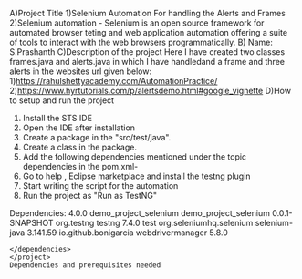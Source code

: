 A)Project Title
  1)Selenium Automation For handling the Alerts and Frames
  2)Selenium automation - Selenium is an open source framework for automated browser teting and web application automation offering a suite of tools to interact with the web browsers programmatically.
B) Name: S.Prashanth 
C)Description of the project
  Here I have created two classes frames.java and alerts.java in which I have handledand a frame and three alerts  in the websites url given below: 
    1)https://rahulshettyacademy.com/AutomationPractice/
    2)https://www.hyrtutorials.com/p/alertsdemo.html#google_vignette
D)How to setup and run the project
  1) Install the STS IDE
  2) Open the IDE after installation
  3) Create a package in the "src/test/java".
  4) Create a class in the package.
  5) Add the following dependencies mentioned under the topic dependencies in the pom.xml-
  6) Go to help , Eclipse marketplace and install the testng plugin
  7) Start writing the script for the automation
  8) Run the project as "Run as TestNG"
     
  Dependencies:
    <project xmlns="https://maven.apache.org/POM/4.0.0" xmlns:xsi="https://www.w3.org/2001/XMLSchema-instance" xsi:schemaLocation="http://maven.apache.org/POM/4.0.0 https://maven.apache.org/xsd/maven-4.0.0.xsd">
      <modelVersion>4.0.0</modelVersion>
      <groupId>demo_project_selenium</groupId>
      <artifactId>demo_project_selenium</artifactId>
      <version>0.0.1-SNAPSHOT</version>
      <dependencies>
    	<!-- https://mvnrepository.com/artifact/org.testng/testng -->
    <dependency>
        <groupId>org.testng</groupId>
        <artifactId>testng</artifactId>
        <version>7.4.0</version>
        <scope>test</scope>
    </dependency>
    <!-- https://mvnrepository.com/artifact/org.seleniumhq.selenium/selenium-java -->
    <dependency>
        <groupId>org.seleniumhq.selenium</groupId>
        <artifactId>selenium-java</artifactId>
        <version>3.141.59</version>
    </dependency>
    <!-- https://mvnrepository.com/artifact/io.github.bonigarcia/webdrivermanager -->
    <dependency>
        <groupId>io.github.bonigarcia</groupId>
        <artifactId>webdrivermanager</artifactId>
        <version>5.8.0</version>
    </dependency>
    
    </dependencies>
    </project>
    Dependencies and prerequisites needed
